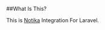 ##What Is This?

This is [Notika](https://colorlib.com/polygon/notika/index.html) Integration For Laravel.